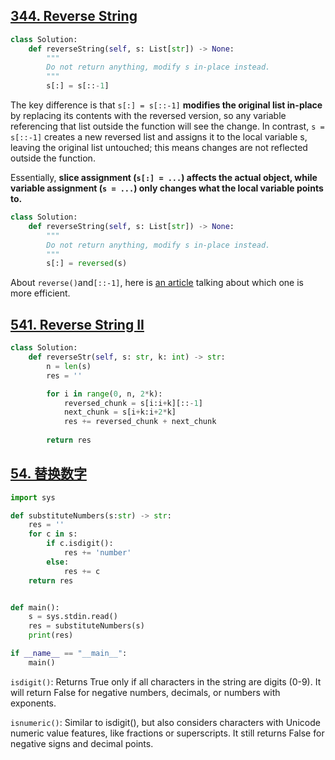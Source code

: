 ## [344. Reverse String](https://leetcode.com/problems/reverse-string/)
```python
class Solution:
    def reverseString(self, s: List[str]) -> None:
        """
        Do not return anything, modify s in-place instead.
        """
        s[:] = s[::-1]
```
The key difference is that `s[:] = s[::-1]` **modifies the original list in-place** by replacing its contents with the reversed version, so any variable referencing that list outside the function will see the change. In contrast, `s = s[::-1]` creates a new reversed list and assigns it to the local variable s, leaving the original list untouched; this means changes are not reflected outside the function. 

Essentially, **slice assignment (`s[:] = ...`) affects the actual object, while variable assignment (`s = ...`) only changes what the local variable points to.**

```python
class Solution:
    def reverseString(self, s: List[str]) -> None:
        """
        Do not return anything, modify s in-place instead.
        """
        s[:] = reversed(s)
```
About `reverse()`and`[::-1]`, here is [an article](https://www.geeksforgeeks.org/python/python-reversed-vs-1-which-one-is-faster/) talking about which one is more efficient.

## [541. Reverse String II](https://leetcode.com/problems/reverse-string-ii/)
```python
class Solution:
    def reverseStr(self, s: str, k: int) -> str:
        n = len(s)
        res = ''

        for i in range(0, n, 2*k):
            reversed_chunk = s[i:i+k][::-1]
            next_chunk = s[i+k:i+2*k]
            res += reversed_chunk + next_chunk
        
        return res
```

## [54. 替换数字](https://kamacoder.com/problempage.php?pid=1064)
```python
import sys

def substituteNumbers(s:str) -> str:
    res = ''
    for c in s:
        if c.isdigit():
            res += 'number'
        else:
            res += c
    return res


def main():
    s = sys.stdin.read()
    res = substituteNumbers(s)
    print(res)

if __name__ == "__main__":
    main()
```
`isdigit()`: Returns True only if all characters in the string are digits (0-9). It will return False for negative numbers, decimals, or numbers with exponents.

`isnumeric()`: Similar to isdigit(), but also considers characters with Unicode numeric value features, like fractions or superscripts. It still returns False for negative signs and decimal points.
